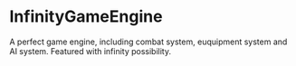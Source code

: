 InfinityGameEngine
==================

A perfect game engine, including combat system, euquipment system and AI system. Featured with infinity possibility.
